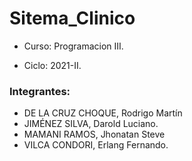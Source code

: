 # Sitema_Clinico

- Curso: Programacion III.

- Ciclo: 2021-II.

### Integrantes:

* DE LA CRUZ CHOQUE, Rodrigo Martín
* JIMÉNEZ SILVA, Darold Luciano.
* MAMANI RAMOS, Jhonatan Steve
* VILCA CONDORI, Erlang Fernando.
